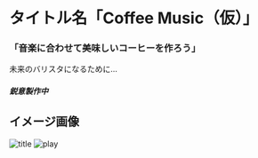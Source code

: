 # タイトル名「Coffee Music（仮）」
### **「音楽に合わせて美味しいコーヒーを作ろう」**
未来のバリスタになるために…  
##### *鋭意製作中*
## イメージ画像
![title](https://github.com/juncocoa0731/Cacaomas_Cafe/blob/master/readme/title.png)
![play](https://github.com/juncocoa0731/Cacaomas_Cafe/blob/master/readme/play.png)
